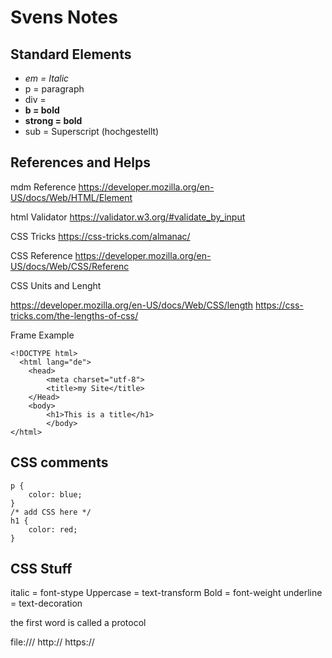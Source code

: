 # Svens Notes

## Standard Elements
- *em = Italic*
- p = paragraph
- div =
- **b = bold**
- **strong = bold**
- sub = Superscript (hochgestellt)

## References and Helps

mdm Reference
https://developer.mozilla.org/en-US/docs/Web/HTML/Element


html Validator
https://validator.w3.org/#validate_by_input

CSS Tricks
https://css-tricks.com/almanac/

CSS Reference
https://developer.mozilla.org/en-US/docs/Web/CSS/Referenc

CSS Units and Lenght

https://developer.mozilla.org/en-US/docs/Web/CSS/length
https://css-tricks.com/the-lengths-of-css/

Frame Example
```
<!DOCTYPE html>
  <html lang="de">
    <head>
        <meta charset="utf-8">
        <title>my Site</title>
    </Head>
    <body>
        <h1>This is a title</h1>
        </body>
</html>
```


## CSS comments

```
p {
    color: blue;
}        
/* add CSS here */
h1 {
    color: red;
}
```

## CSS Stuff

italic = font-stype
Uppercase = text-transform
Bold = font-weight
underline = text-decoration

the first word is called a protocol

file:///
http://
https://
